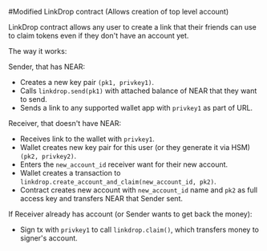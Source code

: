#Modified LinkDrop contract (Allows creation of top level account)

LinkDrop contract allows any user to create a link that their friends can use to claim tokens even if they don't have an account yet.

The way it works:

Sender, that has NEAR:
- Creates a new key pair `(pk1, privkey1)`.
- Calls `linkdrop.send(pk1)` with attached balance of NEAR that they want to send.
- Sends a link to any supported wallet app with `privkey1` as part of URL.

Receiver, that doesn't have NEAR:
- Receives link to the wallet with `privkey1`.
- Wallet creates new key pair for this user (or they generate it via HSM) `(pk2, privkey2)`.
- Enters the `new_account_id` receiver want for their new account.
- Wallet creates a transaction to `linkdrop.create_account_and_claim(new_account_id, pk2)`.
- Contract creates new account with `new_account_id` name and `pk2` as full access key and transfers NEAR that Sender sent.

If Receiver already has account (or Sender wants to get back the money):
- Sign tx with `privkey1` to call `linkdrop.claim()`, which transfers money to signer's account.

